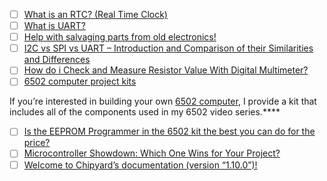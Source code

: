 

- [ ] [What is an RTC? (Real Time Clock)](https://learn.adafruit.com/ds1307-real-time-clock-breakout-board-kit/what-is-an-rtc)
- [ ] [What is UART?](https://www.rohde-schwarz.com/us/products/test-and-measurement/essentials-test-equipment/digital-oscilloscopes/understanding-uart_254524.html)
- [ ] [Help with salvaging parts from old electronics!](https://forum.arduino.cc/t/help-with-salvaging-parts-from-old-electronics/646634/15)
- [ ] [I2C vs SPI vs UART – Introduction and Comparison of their Similarities and Differences](https://www.totalphase.com/blog/2021/12/i2c-vs-spi-vs-uart-introduction-and-comparison-similarities-differences/)
- [ ] [How do i Check and Measure Resistor Value With Digital Multimeter?](https://www.youtube.com/watch?v=1bohzeqWW8I)
- [ ] [6502 computer project kits](https://eater.net/shop)

If you’re interested in building your own [6502 computer](https://eater.net/6502), I provide a kit that includes all of the components used in my 6502 video series.****

- [ ] [Is the EEPROM Programmer in the 6502 kit the best you can do for the price?](https://www.reddit.com/r/beneater/comments/u6tiko/is_the_eeprom_programmer_in_the_6502_kit_the_best)
- [ ] [Microcontroller Showdown: Which One Wins for Your Project?](https://youtu.be/6R6AR2cDXXM)
- [ ] [Welcome to Chipyard’s documentation (version “1.10.0”)!](https://chipyard.readthedocs.io/)
